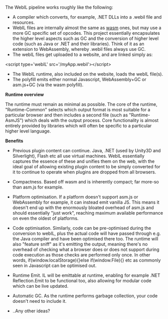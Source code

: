 The WebIL pipeline works roughly like the following:

- A compiler which converts, for example, .NET DLLs into a .webil file and resources.
- WebIL files are internally almost the same as [wasm](https://github.com/WebAssembly/design/blob/master/BinaryEncoding.md) ones, but may use a more GC specific set of opcodes. This project essentially encapsulates the higher level aspects such as GC and the conversion of higher level code (such as Java or .NET and their libraries). Think of it as an extension to WebAssembly, whereby .webil files always use GC.
- The webIL files get uploaded to a website, and are linked simply as:

&lt;script type='webIL' src='/myApp.webil'&gt;&lt;/script&gt;

- The WebIL runtime, also included on the website, loads the webIL file(s).
- The polyfill emits either normal Javascript, WebAssembly+GC or asm.js+GC (via the wasm polyfill).


<b>Runtime overview</b>

The runtime must remain as minimal as possible. The core of the runtime, "Runtime-Common" selects which output format is most suitable for a particular browser and then includes a second file (such as "Runtime-AsmJS") which deals with the output process. Core functionality is almost entirely provided by libraries which will often be specific to a particular higher level language.

<b>Benefits</b>

+ Previous plugin content can continue. 
Java, .NET (used by Unity3D and Silverlight), Flash etc all use virtual machines. WebIL essentially captures the essence of these and unifies them on the web, with the ideal goal of allowing existing plugin content to be simply converted for it to continue to operate when plugins are dropped from all browsers.

+ Compactness. 
Based off wasm and is inherently compact; far more-so than asm.js for example.

+ Platform optimisation. 
If a platform doesn't support asm.js or WebAssembly for example, it can instead emit vanilla JS. This means it doesn't end up with the enormously bloated overhead of asm.js and should essentially "just work", reaching maximum available performance on even the oldest of platforms.

+ Code optimisation. 
Similarly, code can be pre-optimised during the conversion to webIL, plus the actual code will have passed through e.g. the Java compiler and have been optimised there too. The runtime will also "feature sniff" as it's emitting the output, meaning there's no overhead of checking what a browser does or does not support during code execution as those checks are performed only once. In other words, if(window.localStorage){}else if(window.File){} etc as commonly seen in Javascript can be optimised out.

+ Runtime Emit. 
IL will be emittable at runtime, enabling for example .NET Reflection.Emit to be functional too, also allowing for modular code which can be live updated.

+ Automatic GC. 
As the runtime performs garbage collection, your code doesn't need to include it.

+ ..Any other ideas?
